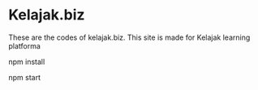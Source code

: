 # Kelajak.biz

These are the codes of kelajak.biz. This site is made for Kelajak learning platforma

npm install

npm start
